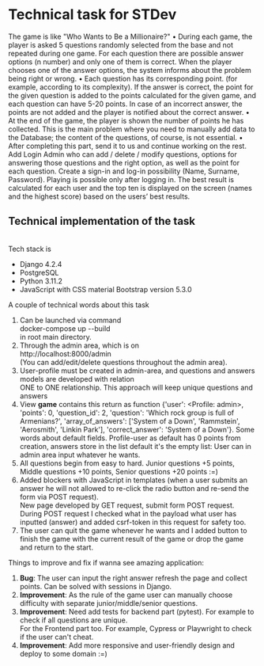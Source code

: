 <h1><b>Technical task for STDev</b></h1>

The game is like "Who Wants to Be a Millionaire?"
• During each game, the player is asked 5 questions randomly selected from the base and not repeated during one game. For each question there are possible answer options (n number) and only one of them is correct. When the player chooses one of the answer options, the system informs about the problem being right or wrong.
• Each question has its corresponding point. (for example, according to its complexity). If the answer is correct, the point for the given question is added to the points calculated for the given game, and each question can have 5-20 points. In case of an incorrect answer, the points are not added and the player is notified about the correct answer.
• At the end of the game, the player is shown the number of points he has collected. This is the main problem where you need to manually add data to the Database; the content of the questions, of course, is not essential.
• After completing this part, send it to us and continue working on the rest. Add Login Admin who can add / delete / modify questions, options for answering those questions and the right option, as well as the point for each question. Create a sign-in and log-in possibility (Name, Surname, Password). Playing is possible only after logging in. The best result is calculated for each user and the top ten is displayed on the screen (names and the highest score) based on the users’ best results.


<h2>Technical implementation of the task</h2> <br/>
Tech stack is

* Django 4.2.4
* PostgreSQL
* Python 3.11.2
* JavaScript with CSS material Bootstrap version 5.3.0

A couple of technical words about this task

1. Can be launched via command <br/> docker-compose up --build <br/> in root main directory.
2. Through the admin area, which is on <br/> http://localhost:8000/admin <br/> (You can add/edit/delete questions throughout the admin area).
3. User-profile must be created in admin-area, and questions and answers models are developed with relation <br/> ONE to ONE relationship. This approach will keep unique questions and answers
4. View <b>game</b> contains this return as function {'user': <Profile: admin>, 'points': 0, 'question_id': 2, 'question': 'Which rock group is full of Armenians?', 'array_of_answers': ['System of a Down', 'Rammstein', 'Aerosmith', 'Linkin Park'], 'correct_answer': 'System of a Down'}. Some words about default fields. Profile-user as default has 0 points from creation, answers store in the list default it's the empty list: User can in admin area input whatever he wants.
5. All questions begin from easy to hard. Junior questions +5 points, Middle questions +10 points, Senior questions +20 points :=)
6. Added blockers with JavaScript in templates (when a user submits an answer he will not allowed to re-click the radio button and re-send the form via POST request).<br/> New page developed by GET request, submit form POST request. <br/> During POST request I checked what in the payload what user has inputted (answer) and added csrf-token in this request for safety too.
7. The user can quit the game whenever he wants and I added button to finish the game with the current result of the game or drop the game and return to the start.


Things to improve and fix if wanna see amazing application:
1. <b>Bug</b>: The user can input the right answer refresh the page and collect points. Can be solved with sessions in Django.
2. <b>Improvement</b>: As the rule of the game user can manually choose difficulty with separate junior/middle/senior questions.
3. <b>Improvement</b>: Need add tests for backend part (pytest). For example to check if all questions are unique. <br/> For the Frontend part too. For example, Cypress or Playwright to check if the user can't cheat.
4. <b>Improvement</b>: Add more responsive and user-friendly design and deploy to some domain :=)
